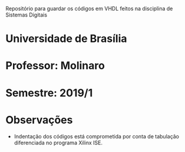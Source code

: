 Repositório para guardar os códigos em VHDL feitos na disciplina de Sistemas Digitais
# Universidade de Brasília
# Professor: Molinaro
# Semestre: 2019/1

# Observações
  - Indentação dos códigos está comprometida por conta de tabulação diferenciada no programa Xilinx ISE.
